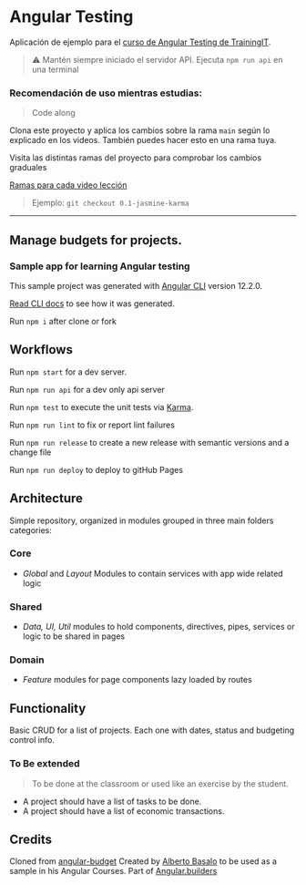 # Angular Testing

Aplicación de ejemplo para el [curso de Angular Testing de TrainingIT](https://www.trainingit.es/index.php/producto/curso-angular-testing/).

> ⚠️ Mantén siempre iniciado el servidor API. Ejecuta `npm run api` en una terminal

### Recomendación de uso mientras estudias:

> Code along

Clona este proyecto y aplica los cambios sobre la rama `main` según lo explicado en los videos. También puedes hacer esto en una rama tuya.

Visita las distintas ramas del proyecto para comprobar los cambios graduales

[Ramas para cada video lección](https://github.com/Angular-Testing/angular-testing/branches)

> Ejemplo: `git checkout 0.1-jasmine-karma`

---

## Manage budgets for projects.

### Sample app for learning Angular testing

This sample project was generated with [Angular CLI](https://github.com/angular/angular-cli) version 12.2.0.

[Read CLI docs](https://github.com/angularbuilders/angular-budget/blob/main/docs/cli.md) to see how it was generated.

Run `npm i` after clone or fork

## Workflows

Run `npm start` for a dev server.

Run `npm run api` for a dev only api server

Run `npm test` to execute the unit tests via [Karma](https://karma-runner.github.io).

Run `npm run lint` to fix or report lint failures

Run `npm run release` to create a new release with semantic versions and a change file

Run `npm run deploy` to deploy to gitHub Pages

## Architecture

Simple repository, organized in modules grouped in three main folders categories:

### Core

- _Global_ and _Layout_ Modules to contain services with app wide related logic

### Shared

- _Data, UI, Util_ modules to hold components, directives, pipes, services or logic to be shared in pages

### Domain

- _Feature_ modules for page components lazy loaded by routes

## Functionality

Basic CRUD for a list of projects. Each one with dates, status and budgeting control info.

### To Be extended

> To be done at the classroom or used like an exercise by the student.

- A project should have a list of tasks to be done.
- A project should have a list of economic transactions.

## Credits

Cloned from [angular-budget](https://angularbuilders.github.io/angular-budget/)
Created by [Alberto Basalo](https://twitter.com/albertobasalo) to be used as a sample in his Angular Courses.
Part of [Angular.builders](https://www.angular.builders)
